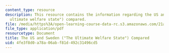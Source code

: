 ```yaml
---
content_type: resource
description: This resource contains the information regarding the US and Sweden ("The
  ultimate welfare state") compared.
file: /media/https%3A/open-learning-course-data-rc.s3.amazonaws.com/21a-230j-the-contemporary-american-family-spring-2004/4fe3f8d0a78a06abf81d492c31496cd5_MIT21A_230JS04_25prdo.pdf
file_type: application/pdf
resourcetype: Document
title: The US and Sweden ("The Ultimate Welfare State") Compared
uid: 4fe3f8d0-a78a-06ab-f81d-492c31496cd5
---
```

